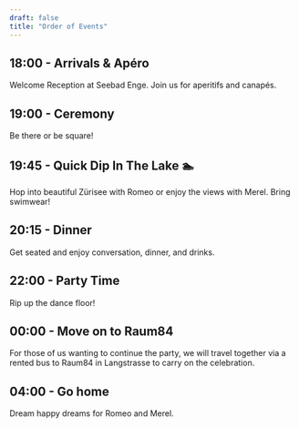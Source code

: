 ```yaml
---
draft: false
title: "Order of Events"
---
```


## 18:00 - Arrivals & Apéro

Welcome Reception at Seebad Enge.
Join us for aperitifs and canapés.

## 19:00 - Ceremony

Be there or be square!

## 19:45 - Quick Dip In The Lake 🏊
Hop into beautiful Zürisee with Romeo or enjoy the views with Merel.
Bring swimwear!

## 20:15 - Dinner

Get seated and enjoy conversation, dinner, and drinks.

## 22:00 - Party Time

Rip up the dance floor!

## 00:00 - Move on to Raum84

For those of us wanting to continue the party, we will travel together via a rented bus to Raum84 in Langstrasse to carry on the celebration.

## 04:00 - Go home

Dream happy dreams for Romeo and Merel.
